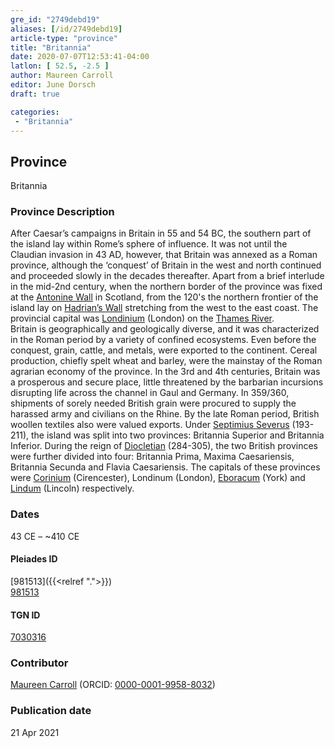 ```yaml
---
gre_id: "2749debd19"
aliases: [/id/2749debd19]
article-type: "province"
title: "Britannia"
date: 2020-07-07T12:53:41-04:00
latlon: [ 52.5, -2.5 ]
author: Maureen Carroll
editor: June Dorsch
draft: true

categories:
 - "Britannia"
---
```


## Province

Britannia

### Province Description

After Caesar’s campaigns in Britain in 55 and 54 BC, the southern part of the island lay within Rome’s sphere of influence. It was not until the Claudian invasion in 43 AD, however, that Britain was annexed as a Roman province, although the ‘conquest’ of Britain in the west and north continued and proceeded slowly in the decades thereafter. Apart from a brief interlude in the mid-2nd century, when the northern border of the province was fixed at the [Antonine Wall](dead_link) in Scotland, from the 120's the northern frontier of the island lay on [Hadrian’s Wall](dead_link) stretching from the west to the east coast. The provincial capital was [Londinium](dead_link) (London) on the [Thames River](dead_link).  
Britain is geographically and geologically diverse, and it was characterized in the Roman period by a variety of confined ecosystems. Even before the conquest, grain, cattle, and metals, were exported to the continent. Cereal production, chiefly spelt wheat and barley, were the mainstay of the Roman agrarian economy of the province. In the 3rd and 4th centuries, Britain was a prosperous and secure place, little threatened by the barbarian incursions disrupting life across the channel in Gaul and Germany. In 359/360, shipments of sorely needed British grain were procured to supply the harassed army and civilians on the Rhine. By the late Roman period, British woollen textiles also were valued exports. Under [Septimius Severus](dead_link) (193-211), the island was split into two provinces: Britannia Superior and Britannia Inferior. During the reign of [Diocletian](dead_link) (284-305), the two British provinces were further divided into four: Britannia Prima, Maxima Caesariensis, Britannia Secunda and Flavia Caesariensis. The capitals of these provinces were [Corinium](dead_link) (Cirencester), Londinum (London), [Eboracum](dead_link) (York) and [Lindum](dead_link) (Lincoln) respectively.

<!--### Maps-->

### Dates
43 CE – ~410 CE

<!--#### Periodo ID-->

<!-- [PERIODO_ID](https://pleiades.stoa.org/places/PLEIADES_ID) -->

#### Pleiades ID
[981513]({{<relref ".">}}) \
[981513](https://pleiades.stoa.org/places/981513)

#### TGN ID
[7030316](http://vocab.getty.edu/page/tgn/7030316)

### Contributor

[Maureen Carroll](https://www.sheffield.ac.uk/archaeology/our-people/academic-staff/maureen-carroll) (ORCID: [0000-0001-9958-8032](https://orcid.org/0000-0001-9958-8032))

### Publication date


21 Apr 2021

<!--### Related articles-->

<!-- Links to other related articles. Leave blank for now -->
